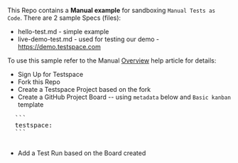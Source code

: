 This Repo contains a **Manual example** for sandboxing `Manual Tests as Code`. 
There are 2 sample Specs (files):

  * hello-test.md  - simple example
  * live-demo-test.md - used for testing our demo - https://demo.testspace.com 

To use this sample refer to the Manual [Overview](https://help.testspace.com/manual:overview) help article for details:

  * Sign Up for Testspace
  * Fork this Repo
  * Create a Testspace Project based on the fork
  * Create a GitHub Project Board -- using `metadata` below and `Basic kanban` template
  <pre>
  ```
  testspace:
  ```
  </pre>

  * Add a Test Run based on the Board created
  

